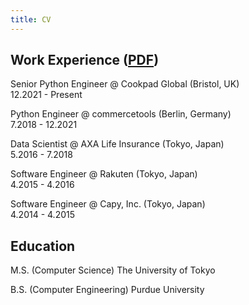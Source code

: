 ```yaml
---
title: CV
---
```


## Work Experience ([PDF](/matthew_barga_cv.pdf))
 
Senior Python Engineer @ Cookpad Global (Bristol, UK) \
12.2021 - Present 

Python Engineer @ commercetools (Berlin, Germany) \
7.2018 - 12.2021

Data Scientist @ AXA Life Insurance (Tokyo, Japan) \
5.2016 - 7.2018 

Software Engineer @ Rakuten (Tokyo, Japan) \
4.2015 - 4.2016

Software Engineer @ Capy, Inc. (Tokyo, Japan) \
4.2014 - 4.2015


## Education

M.S. (Computer Science) The University of Tokyo

B.S. (Computer Engineering) Purdue University

